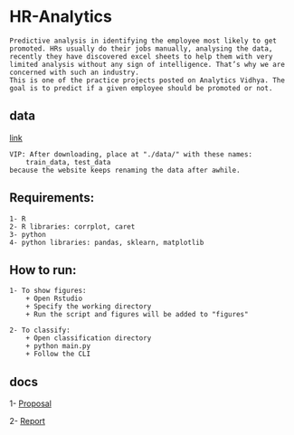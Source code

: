 # HR-Analytics
    Predictive analysis in identifying the employee most likely to get promoted. HRs usually do their jobs manually, analysing the data, recently they have discovered excel sheets to help them with very limited analysis without any sign of intelligence. That’s why we are concerned with such an industry.
    This is one of the practice projects posted on Analytics Vidhya. The goal is to predict if a given employee should be promoted or not.

## data
[link](https://datahack.analyticsvidhya.com/contest/wns-analytics-hackathon-2018-1/#ProblemStatement)
    
    VIP: After downloading, place at "./data/" with these names:
        train_data, test_data
    because the website keeps renaming the data after awhile.

## Requirements:
    1- R
    2- R libraries: corrplot, caret
    3- python
    4- python libraries: pandas, sklearn, matplotlib



## How to run:
    1- To show figures:
        + Open Rstudio
        + Specify the working directory
        + Run the script and figures will be added to "figures"
    
    2- To classify:
        + Open classification directory
        + python main.py
        + Follow the CLI

## docs
    
1- [Proposal](https://docs.google.com/document/d/1N7nUZ6wAistjJ6MGZXpcJ-nQOJ0u_S_tZpqWbJQUjAk/edit)

2- [Report](https://docs.google.com/document/d/19yeR3--A-Z4XMcxxjAn1SporO0Cq1uAkm9hPX3E6KiE/edit?usp=sharing)

